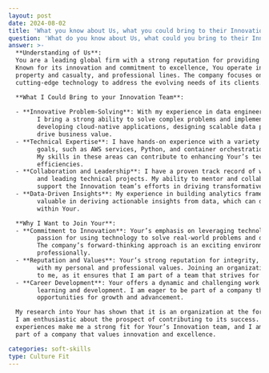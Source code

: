 ```yaml
---
layout: post
date: 2024-08-02
title: 'What you know about Us, what you could bring to their Innovation team, and why you want to join them'
question: 'What do you know about Us, what could you bring to their Innovation team, and why do you want to join them based on what you have researched?'
answer: >-
  **Understanding of Us**:
  You are a leading global firm with a strong reputation for providing a broad range of insurance products and services. 
  Known for its innovation and commitment to excellence, You operate in various sectors including specialty insurance, 
  property and casualty, and professional lines. The company focuses on delivering tailored solutions and leveraging 
  cutting-edge technology to address the evolving needs of its clients.

  **What I Could Bring to your Innovation Team**:
  
  - **Innovative Problem-Solving**: With my experience in data engineering and software development, 
        I bring a strong ability to solve complex problems and implement innovative solutions. My background includes 
        developing cloud-native applications, designing scalable data pipelines, and leveraging modern technologies to 
        drive business value.
  - **Technical Expertise**: I have hands-on experience with a variety of technologies relevant to your innovation 
        goals, such as AWS services, Python, and container orchestration tools like Docker and Kubernetes. 
        My skills in these areas can contribute to enhancing Your’s technology stack and improving operational 
        efficiencies.
  - **Collaboration and Leadership**: I have a proven track record of working effectively in team environments 
        and leading technical projects. My ability to mentor and collaborate with cross-functional teams will 
        support the Innovation team’s efforts in driving transformative projects and fostering a culture of innovation.
  - **Data-Driven Insights**: My experience in building analytics frameworks and processing large datasets can be 
        valuable in deriving actionable insights from data, which can drive decision-making and strategic planning 
        within Your.

  **Why I Want to Join Your**:
  - **Commitment to Innovation**: Your’s emphasis on leveraging technology and innovative solutions aligns with my 
        passion for using technology to solve real-world problems and drive industry advancements.
        The company’s forward-thinking approach is an exciting environment where I can contribute and grow 
        professionally.
  - **Reputation and Values**: Your’s strong reputation for integrity, customer focus, and excellence resonates 
        with my personal and professional values. Joining an organization that prioritizes these values is important 
        to me, as it ensures that I am part of a team that strives for the highest standards in everything it does.
  - **Career Development**: Your offers a dynamic and challenging work environment that fosters continuous 
        learning and development. I am eager to be part of a company that invests in its employees and provides 
        opportunities for growth and advancement.

  My research into Your has shown that it is an organization at the forefront of industry innovation, and 
  I am enthusiastic about the prospect of contributing to its success. I am confident that my skills and 
  experiences make me a strong fit for Your’s Innovation team, and I am excited about the opportunity to be 
  part of a company that values innovation and excellence.

categories: soft-skills
type: Culture Fit
---
```

